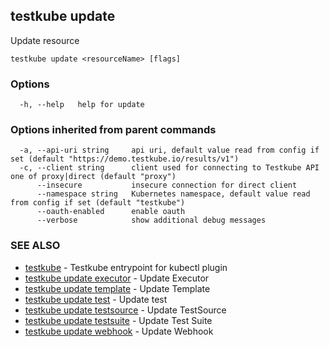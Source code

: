 ## testkube update

Update resource

```
testkube update <resourceName> [flags]
```

### Options

```
  -h, --help   help for update
```

### Options inherited from parent commands

```
  -a, --api-uri string     api uri, default value read from config if set (default "https://demo.testkube.io/results/v1")
  -c, --client string      client used for connecting to Testkube API one of proxy|direct (default "proxy")
      --insecure           insecure connection for direct client
      --namespace string   Kubernetes namespace, default value read from config if set (default "testkube")
      --oauth-enabled      enable oauth
      --verbose            show additional debug messages
```

### SEE ALSO

* [testkube](testkube.md)	 - Testkube entrypoint for kubectl plugin
* [testkube update executor](testkube_update_executor.md)	 - Update Executor
* [testkube update template](testkube_update_template.md)	 - Update Template
* [testkube update test](testkube_update_test.md)	 - Update test
* [testkube update testsource](testkube_update_testsource.md)	 - Update TestSource
* [testkube update testsuite](testkube_update_testsuite.md)	 - Update Test Suite
* [testkube update webhook](testkube_update_webhook.md)	 - Update Webhook

